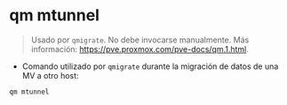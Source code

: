 # qm mtunnel

> Usado por `qmigrate`.
> No debe invocarse manualmente.
> Más información: <https://pve.proxmox.com/pve-docs/qm.1.html>.

- Comando utilizado por `qmigrate` durante la migración de datos de una MV a otro host:

`qm mtunnel`
